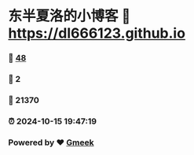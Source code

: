 # 东半夏洛的小博客 :link: https://dl666123.github.io 
### :page_facing_up: [48](https://dl666123.github.io/tag.html) 
### :speech_balloon: 2 
### :hibiscus: 21370 
### :alarm_clock: 2024-10-15 19:47:19 
### Powered by :heart: [Gmeek](https://github.com/Meekdai/Gmeek)
